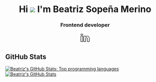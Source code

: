 <h1 align="center">
	Hi <img src="https://media.giphy.com/media/hvRJCLFzcasrR4ia7z/giphy.gif" width="25px">
	I'm Beatriz Sopeña Merino
</h1>
<h3 align="center">
	Frontend developer
</h3>

<p align='center'>
	<a href="https://www.linkedin.com/in/beatrizsmerino/">
		<img alt="Beatriz`s Linkedin" width="30px" src="images/social-media/linkedin.gif"/>
	</a>
</p>

<h2>GitHub Stats</h2>

<p>
	<a href="https://github.com/beatrizsmerino/">
		<img src="https://github-readme-stats.vercel.app/api/top-langs/?username=beatrizsmerino&hide=html&theme=vue-dark&show_icons=true" alt="Beatriz's GitHub Stats: Top programming languages"/>
	</a>
	<a href="https://github.com/beatrizsmerino/">
		<img src="https://github-readme-stats.vercel.app/api?username=beatrizsmerino&count_private=true&theme=vue-dark&show_icons=true" alt="Beatriz's GitHub Stats"/>
	</a>
</p>
